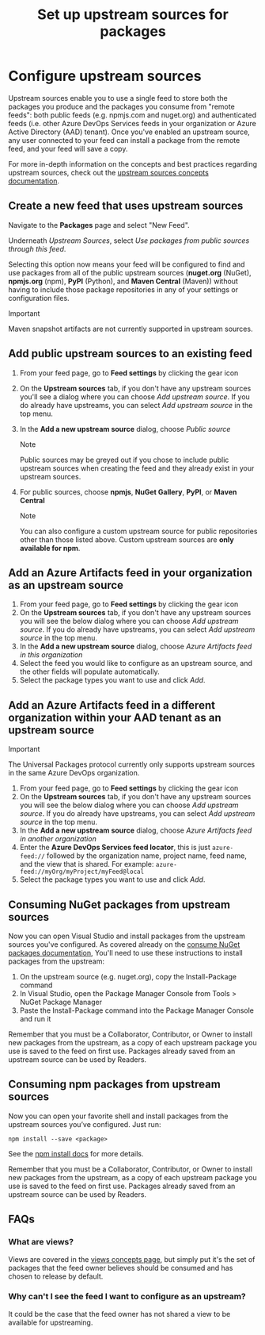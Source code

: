 ﻿---
title: Set up upstream sources for packages
description: Find out how to configure upstream packages from multiple sources in Azure DevOps Services and TFS
ms.technology: devops-artifacts
ms.topic: conceptual
ms.date: 08/31/2020
monikerRange: '>= tfs-2017'
---

# Configure upstream sources

Upstream sources enable you to use a single feed to store both the packages you produce and the packages you consume from "remote feeds": both public feeds (e.g. npmjs.com and nuget.org) and authenticated feeds (i.e. other Azure DevOps Services feeds in your organization or Azure Active Directory (AAD) tenant). Once you've enabled an upstream source, any user connected to your feed can install a package from the remote feed, and your feed will save a copy.

For more in-depth information on the concepts and best practices regarding upstream sources, check out the [upstream sources concepts documentation](../concepts/upstream-sources.md).

## Create a new feed that uses upstream sources

Navigate to the **Packages** page and select "New Feed".

Underneath _Upstream Sources_, select _Use packages from public sources through this feed_.

Selecting this option now means your feed will be configured to find and use packages from all of the public upstream sources (**nuget.org** (NuGet), **npmjs.org** (npm), **PyPI** (Python), and **Maven Central** (Maven)) without having to include those package repositories in any of your settings or configuration files. 

> [!IMPORTANT]
> Maven snapshot artifacts are not currently supported in upstream sources.

## Add public upstream sources to an existing feed

1. From your feed page, go to **Feed settings** by clicking the gear icon
2. On the **Upstream sources** tab, if you don't have any upstream sources you'll see a dialog where you can choose _Add upstream source_. If you do already have upstreams, you can select _Add upstream source_ in the top menu.
3. In the **Add a new upstream source** dialog, choose _Public source_

    > [!NOTE]
    > Public sources may be greyed out if you chose to include public upstream sources when creating the feed and they already exist in your upstream sources.

4. For public sources, choose **npmjs**, **NuGet Gallery**, **PyPI**, or **Maven Central**

    > [!NOTE]
    > You can also configure a custom upstream source for public repositories other than those listed above. Custom upstream sources are **only available for npm**. 

## Add an Azure Artifacts feed in your organization as an upstream source

1. From your feed page, go to **Feed settings** by clicking the gear icon
2. On the **Upstream sources** tab, if you don't have any upstream sources you will see the below dialog where you can choose _Add upstream source_. If you do already have upstreams, you can select _Add upstream source_ in the top menu.
3. In the **Add a new upstream source** dialog, choose _Azure Artifacts feed in this organization_
4. Select the feed you would like to configure as an upstream source, and the other fields will populate automatically. 
5. Select the package types you want to use and click _Add_.

## Add an Azure Artifacts feed in a different organization within your AAD tenant as an upstream source

> [!IMPORTANT]
> The Universal Packages protocol currently only supports upstream sources in the same Azure DevOps organization.

1. From your feed page, go to **Feed settings** by clicking the gear icon
2. On the **Upstream sources** tab, if you don't have any upstream sources you will see the below dialog where you can choose _Add upstream source_. If you do already have upstreams, you can select _Add upstream source_ in the top menu.
3. In the **Add a new upstream source** dialog, choose _Azure Artifacts feed in another organization_
4. Enter the **Azure DevOps Services feed locator**, this is just `azure-feed://` followed by the organization name, project name, feed name, and the view that is shared. For example: `azure-feed://myOrg/myProject/myFeed@local`
5. Select the package types you want to use and click _Add_.

## Consuming NuGet packages from upstream sources

Now you can open Visual Studio and install packages from the upstream sources you've configured. As covered already on the [consume NuGet packages documentation](../nuget/consume.md), You'll need to use these instructions to install packages from the upstream:

1.	On the upstream source (e.g. nuget.org), copy the Install-Package command
2.	In Visual Studio, open the Package Manager Console from Tools > NuGet Package Manager
3.	Paste the Install-Package command into the Package Manager Console and run it

Remember that you must be a Collaborator, Contributor, or Owner to install new packages from the upstream, as a copy of each upstream package you use is saved to the feed on first use. Packages already saved from an upstream source can be used by Readers.

## Consuming npm packages from upstream sources

Now you can open your favorite shell and install packages from the upstream sources you’ve configured. Just run:

```
npm install --save <package>
```

See the [npm install docs](../get-started-npm.md) for more details.

Remember that you must be a Collaborator, Contributor, or Owner to install new packages from the upstream, as a copy of each upstream package you use is saved to the feed on first use. Packages already saved from an upstream source can be used by Readers.

## FAQs

### What are views?

Views are covered in the [views concepts page](../concepts/views.md), but simply put it's the set of packages that the feed owner believes should be consumed and has chosen to release by default. 

### Why can't I see the feed I want to configure as an upstream?

It could be the case that the feed owner has not shared a view to be available for upstreaming.

